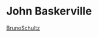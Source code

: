 # John Baskerville

[BrunoSchultz](https://emckay03.github.io/My-Filing-Cabinet/BrunoSchultz.html) 

